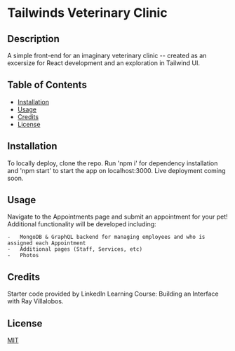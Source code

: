 # Tailwinds Veterinary Clinic

## Description

A simple front-end for an imaginary veterinary clinic -- created as an excersize for React development and an exploration in Tailwind UI.

## Table of Contents

- [Installation](#installation)
- [Usage](#usage)
- [Credits](#credits)
- [License](#license)

## Installation

To locally deploy, clone the repo. Run 'npm i' for dependency installation and 'npm start' to start the app on localhost:3000.
Live deployment coming soon.

## Usage

Navigate to the Appointments page and submit an appointment for your pet! Additional functionality will be developed including:

    -   MongoDB & GraphQL backend for managing employees and who is assigned each Appointment
    -   Additional pages (Staff, Services, etc)
    -   Photos

## Credits

Starter code provided by LinkedIn Learning Course: Building an Interface with Ray Villalobos.

## License

[MIT](license)
